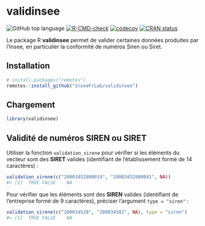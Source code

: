 
<!-- README.md is generated from README.Rmd. Please edit that file -->

# validinsee

<!-- badges: start -->

![GitHub top
language](https://img.shields.io/github/languages/top/InseeFrLab/validinsee)
[![R-CMD-check](https://github.com/InseeFrLab/validinsee/actions/workflows/R-CMD-check.yaml/badge.svg)](https://github.com/InseeFrLab/validinsee/actions/workflows/R-CMD-check.yaml)
[![codecov](https://codecov.io/gh/InseeFrLab/validinsee/branch/main/graph/badge.svg)](https://codecov.io/gh/InseeFrLab/validinsee)
[![CRAN
status](https://www.r-pkg.org/badges/version/validinsee)](https://cran.r-project.org/package=validinsee)
<!-- badges: end -->

Le package R **validinsee** permet de valider certaines données
produites par l’Insee, en particulier la conformité de numéros Siren ou
Siret.

## Installation

``` r
# install.packages("remotes")
remotes::install_github("InseeFrLab/validinsee")
```

## Chargement

``` r
library(validinsee)
```

## Validité de numéros SIREN ou SIRET

Utiliser la fonction `validation_sirene` pour vérifier si les éléments
du vecteur sont des **SIRET** valides (identifiant de l’établissement
formé de 14 caractères) :

``` r
validation_sirene(c("20003452800014", "20003452800041", NA))
#> [1]  TRUE FALSE    NA
```

Pour vérifier que les éléments sont des **SIREN** valides (identifiant
de l’entreprise formé de 9 caractères), préciser l’argument
`type = "siren"` :

``` r
validation_sirene(c("200034528", "200034582", NA), type = "siren")
#> [1]  TRUE FALSE    NA
```
